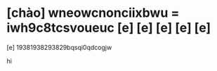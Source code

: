 [chào]
wneowcnonciixbwu = iwh9c8tcsvoueuc 
[e] [e] [e] [e] [e]
=
[e]
19381938293829bqsqi0qdcogjw




hi
